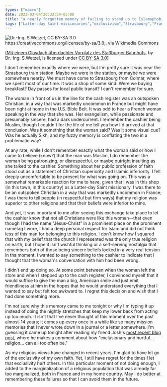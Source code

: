 ```yaml
---
types: ["macro"]
date: 2023-03-04T20:33:54-05:00
title: "a nearly-forgotten memory of failing to stand up to Islamophobia"
tags: ["Latter-day Saint missionaries","exclusivism","Strasbourg","France","Josh Rosenberg"]
---
```


![Dr.-Ing. S.Wetzel, CC BY-SA 3.0 <https://creativecommons.org/licenses/by-sa/3.0>;, via Wikimedia Commons](https://upload.wikimedia.org/wikipedia/commons/thumb/f/f4/FassBhfStra4.JPG/512px-FassBhfStra4.JPG)

[[Mit einem Glasdach überdachter Vorplatz des Staßburger Bahnhofs](https://commons.wikimedia.org/wiki/File:FassBhfStra4.JPG), by Dr.-Ing. S.Wetzel, is licensed under [CC BY-SA 3.0](https://creativecommons.org/licenses/by-sa/3.0/deed.en)]

I don't remember exactly where we were, but I'm pretty sure it was near the Strasbourg train station. Maybe we were in the station, or maybe we were somewhere nearby. We must have come to Strasbourg from Colmar, where we spent most of our time. It was a shop of some kind: Were we buying breakfast? Day passes for local public transit? I can't remember for sure.

The woman in front of us in the line for the cash register was an outspoken Christian, in a way that was markedly uncommon in France but might have been right at home in the U.S. Bible Belt. It was odd to hear a French woman speaking in the way that she was. Her evangelism, while passionate and presumably sincere, had a dark undercurrent. I remember the cashier being Muslim, though I couldn't for the life of me tell you how I'd arrived at that conclusion. Was it something that the woman said? Was it some visual cue? Was he actually Sikh, and my fuzzy memory is conflating the two in a problematic way? 

At any rate, while I don't remember exactly what the woman said or how I came to believe (know?) that the man was Muslim, I do remember the woman being patronizing, or disrespectful, or maybe outright insulting as she talked to the cashier. Something about her public profession of faith stood out as a statement of Christian superiority and Islamic inferiority. I felt deeply uncomfortable to be present for what was going on. This was a somewhat remarkable reaction for me to have, given that I was in this shop (in this town, in this country) as a Latter-day Saint missionary. I was there to be an outspoken Christian in a way that was markedly uncommon in France; I was there to tell people (in respectful but firm ways) that my religion was superior to other religions and that their beliefs were inferior to mine.

And yet, it was important to me after seeing this exchange take place to let the cashier know that not all Christians were like this woman—that even though I had the name "Jésus-Christ" in a prominent place on the prominent nametag I wore, I had a deep personal respect for Islam and did not think less of this man for belonging to this religion. I don't know how I squared that with my belief that the church I represented was the only true religion on earth, but I hope it isn't wishful thinking or a self-serving nostalgia that remembers both of those being sincere beliefs locked in a very real tension in tha moment. I wanted to say something to the cashier to indicate that I thought that the woman's conversation with him had been wrong.

I didn't end up doing so. At some point between when the woman left the store and when I stepped up to the cash register, I convinced myself that it would suffice to give the man a big, American smile and just emit friendliness at him in the hopes that he would understand everything that I wanted to say but felt too awkward to. I regret this decision and wish that I had done something more.

I'm not sure why this memory came to me tonight or why I'm typing it up instead of doing the nightly stretches that keep my lower back from acting up too much. It isn't that I've never thought of this moment over the past almost-14 years; it comes up every once in a while like so many mission memories that I never wrote down in a journal or a letter somewhere. I'm guessing it came up tonight after reading my friend Josh's [most recent blog post](https://joshuamrosenberg.com/post/2023/03/04/what-religious-feels-look-like-to-me/), where he makes a comment about how "exclusionary and hurtful... religion... can all too often be."

As my religious views have changed in recent years, I'm glad to have let go of the exclusivity of my own faith. Yet, I still have regret for the times I let that exclusivity hurt others. In this particular moment of not doing enough, I added to the marginalization of a religious population that was already far too marginalized, both in France and in my home country. May I do better at remembering these failures so that I can avoid them in the future.
